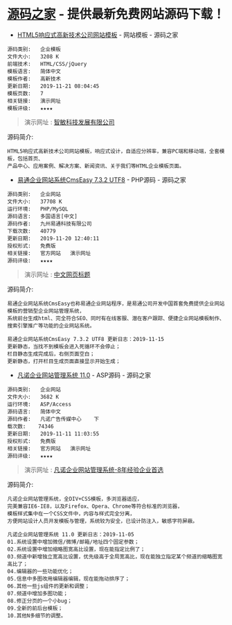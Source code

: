 # [源码之家](https://www.mycodes.net/) - 提供最新免费网站源码下载！  

- [HTML5响应式高新技术公司网站模板](https://www.mycodes.net/183/10247.htm) - 网站模板 - 源码之家  

```
源码类别: 	企业模板 	
文件大小: 	3208 K 	
前端技术: 	HTML/CSS/jQuery 	
模板语言: 	简体中文
模板作者: 	高新技术 	
更新日期: 	2019-11-21 08:04:45 	
模板页数: 	7
相关链接: 	演示网址 	
模板评级: 	★★★★
```
> 演示网址 : [智敏科技发展有限公司](https://demo.mycodes.net/qiye/gaoxinjishu/)  

源码简介: 

```
HTML5响应式高新技术公司网站模板，响应式设计，自适应分辨率，兼容PC端和移动端，全套模板，包括首页、
产品中心、应用案例、解决方案、新闻资讯、关于我们等HTML企业模板页面。
```

- [易通企业网站系统CmsEasy 7.3.2 UTF8](https://www.mycodes.net/49/4974.htm) - PHP源码 - 源码之家

```
源码类别: 	企业网站 	
文件大小: 	37708 K 	
运行环境: 	PHP/MySQL 	
源码语言: 	多国语言[中文]
源码作者: 	九州易通科技有限公司 	
下载次数: 	40779
更新日期: 	2019-11-20 12:40:11 	
授权形式: 	免费版
相关链接: 	官方网站   演示网址 	
源码评级: 	★★★★
```
> 演示网址 : [中文网页标题](https://demo.cmseasy.cn/index_cn.html)  
 
源码简介: 

```
易通企业网站系统CmsEasy也称易通企业网站程序，是易通公司开发中国首套免费提供企业网站模板的营销型企业网站管理系统，
系统前台生成html、完全符合SEO、同时有在线客服、潜在客户跟踪、便捷企业网站模板制作、搜索引擎推广等功能的企业网站系统。

易通企业网站系统CmsEasy 7.3.2 UTF8 更新日志：2019-11-15
更新静态，当找不到模板会进入死循环不会停止； 
栏目静态生成完成后，右侧页面空白；
更新静态，打开栏目生成页面直接显示开始生成；
```
   
- [凡诺企业网站管理系统 11.0](https://www.mycodes.net/25/2089.htm) - ASP源码 - 源码之家

```
源码类别: 	企业网站 	
文件大小: 	3682 K 	
运行环境: 	ASP/Access 	
源码语言: 	简体中文
源码作者: 	凡诺广告传媒中心 	下
载次数: 	74346
更新日期: 	2019-11-11 11:03:55 	
授权形式: 	免费版
相关链接: 	官方网站   演示网址 	
源码评级: 	★★★★
```
> 演示网址 : [凡诺企业网站管理系统-8年经验企业首选](http://phpecms.pcfinal.cn/index.php )  
  
源码简介: 

```
凡诺企业网站管理系统，全DIV+CSS模板，多浏览器适应，
完美兼容IE6-IE8，以及Firefox、Opera、Chrome等符合标准的浏览器，
模板样式集中在一个CSS文件中，内容与样式完全分离，
方便网站设计人员开发模板与管理，系统较为安全，已设计防注入，敏感字符屏蔽。

凡诺企业网站管理系统 11.0 更新日志：2019-11-05
01.系统设置中增加微信/微博/邮箱/地址四个固定参数；
02.系统设置中增加缩略图宽高比设置，现在能指定比例了；
03.频道中新增独立宽高比设置，优先级高于全局宽高比，现在能独立指定某个频道的缩略图宽高比了；
04.编辑器的一些功能优化；
05.信息中多图改用编辑器编辑，现在能拖动排序了；
06.其他一些js组件的更新和调整；
07.频道中增加多图功能；
08.修正分页的一个小bug；
09.全新的前后台模板；
10.其他N多细节的调整。
```
